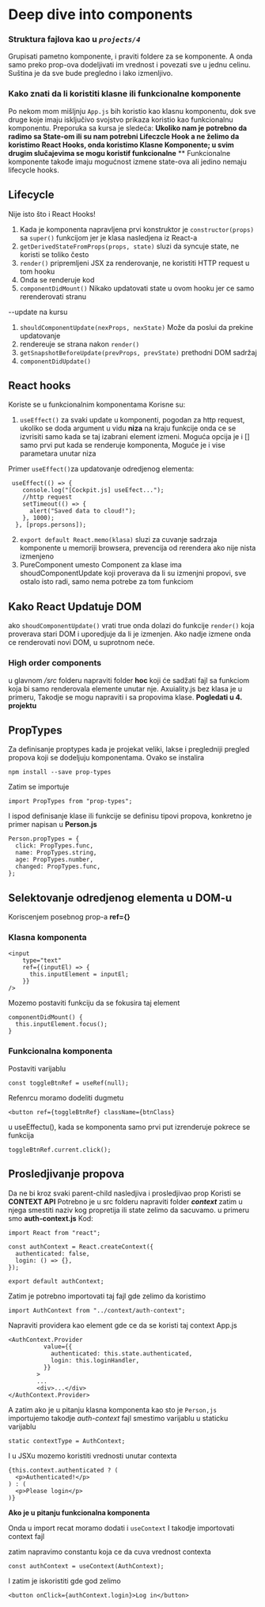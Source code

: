 # Deep dive into components
### Struktura fajlova kao u *`projects/4`*
Grupisati pametno komponente, i praviti foldere za se komponente.
A onda samo preko prop-ova dodeljivati im vrednost i povezati sve u jednu celinu.
Suština je da sve bude pregledno i lako izmenljivo.
### Kako znati da li koristiti klasne ili funkcionalne komponente

 Po nekom mom mišljnju `App.js` bih koristio kao klasnu komponentu, dok sve druge koje imaju isključivo svojstvo prikaza koristio kao funkcionalnu komponentu.
 Preporuka sa kursa je sledeća:
 **Ukoliko nam je potrebno da radimo sa State-om ili su nam potrebni Lifeczcle Hook a ne želimo da koristimo React Hooks, onda koristimo Klasne Komponente; u svim drugim slučajevima se mogu koristif funkcionalne**
 ** Funkcionalne komponente takođe imaju mogućnost izmene state-ova ali jedino nemaju lifecycle hooks.
 

## Lifecycle
Nije isto što i React Hooks!
1. Kada je komponenta napravljena prvi konstruktor je
`constructor(props)` sa `super()` funkcijom jer je klasa nasledjena iz React-a
2. `getDerivedStateFromProps(props, state)` sluzi da syncuje state, ne koristi se toliko često
3. `render()` pripremljeni JSX za renderovanje, ne koristiti HTTP request u tom hooku
4. Onda se renderuje kod
5. `componentDidMount()` Nikako updatovati state u ovom hooku jer ce samo rerenderovati stranu

--update na kursu

1. `shouldComponentUpdate(nexProps, nexState)` Može da poslui da prekine updatovanje 
2.  rendereuje se strana nakon `render()`
3. `getSnapshotBeforeUpdate(prevProps, prevState)` prethodni DOM sadržaj
4. `componentDidUpdate()`
## React hooks

Koriste se u funkcionalnim komponentama
Korisne su:
1. `useEffect()` za svaki update u komponenti, pogodan za http request, ukoliko se doda argument u vidu **niza** na kraju funkcije onda ce se izvrisiti samo kada se taj izabrani element izmeni.
Moguća opcija je i [] samo prvi put kada se renderuje komponenta, 
Moguće je i vise parametara unutar niza

Primer `useEffect()`za updatovanje odredjenog elementa:

     useEffect(() => {
        console.log("[Cockpit.js] useEfect...");
        //http request
        setTimeout(() => {
          alert("Saved data to cloud!");
        }, 1000);
      }, [props.persons]);

2. `export default React.memo(klasa)` sluzi za cuvanje sadrzaja komponente u memoriji browsera, prevencija od rerendera ako nije nista izmenjeno
3. PureComponent umesto Component za klase ima shoudComponentUpdate koji proverava da li su izmenjni propovi, sve ostalo isto radi, samo nema potrebe za tom funkciom
## Kako React Updatuje DOM
ako `shoudComponentUpdate()` vrati true onda dolazi do funkcije `render()` koja proverava stari DOM i uporedjuje da li je izmenjen.
Ako nadje izmene onda ce renderovati novi DOM, u suprotnom neće.

### High order components
u glavnom */src* folderu napraviti folder **hoc** koji će sadžati fajl sa funkciom koja bi samo renderovala elemente unutar nje.
Axuiality.js bez klasa je u primeru,
Takodje se mogu napraviti i sa propovima klase.
**Pogledati u 4. projektu**

## PropTypes

Za definisanje proptypes kada je projekat veliki, lakse i pregledniji pregled propova koji se dodeljuju komponentama. 
Ovako se instalira

    npm install --save prop-types
Zatim se importuje

    import PropTypes from "prop-types";
I ispod definisanje klase ili funkcije se definisu tipovi propova, konkretno je primer napisan u **Person.js**

    Person.propTypes = {
      click: PropTypes.func,
      name: PropTypes.string,
      age: PropTypes.number,
      changed: PropTypes.func,
    };

## Selektovanje odredjenog elementa u DOM-u

Koriscenjem posebnog prop-a **ref={}**
### Klasna komponenta

    <input
	    type="text"
	    ref={(inputEl) => {
	      this.inputElement = inputEl;
	    }}
    />
Mozemo postaviti funkciju da se fokusira taj element

    componentDidMount() {
      this.inputElement.focus();
    }
### Funkcionalna komponenta
Postaviti varijablu

    const toggleBtnRef = useRef(null);
Refenrcu moramo dodeliti dugmetu

    <button ref={toggleBtnRef} className={btnClass}

u useEffectu(), kada se komponenta samo prvi put izrenderuje pokrece se funkcija

    toggleBtnRef.current.click();
## Prosledjivanje propova

Da ne bi kroz svaki parent-child nasledjiva i prosledjivao prop
Koristi se **CONTEXT API**
Potrebno je u src folderu napraviti folder ***context***
zatim u njega smestiti naziv kog propretija ili state zelimo da sacuvamo.
u primeru smo **auth-context.js**
Kod:

    import React from "react";
    
    const authContext = React.createContext({
      authenticated: false,
      login: () => {},
    });
    
    export default authContext;

Zatim je potrebno importovati taj fajl gde zelimo da koristimo

    import AuthContext from "../context/auth-context";
Napraviti providera kao element gde ce da se koristi taj context
App.js

    <AuthContext.Provider
              value={{
                authenticated: this.state.authenticated,
                login: this.loginHandler,
              }}
            >
            ...
            <div>...</div>
    </AuthContext.Provider>
A zatim ako je u pitanju klasna komponenta kao sto je `Person,js`
importujemo takodje *auth-context* fajl
smestimo varijablu u staticku varijablu

    static contextType = AuthContext;
I u JSXu mozemo koristiti vrednosti unutar contexta

    {this.context.authenticated ? (
      <p>Authenticated!</p>
    ) : (
      <p>Please login</p>
    )}


**Ako je u pitanju funkcionalna komponenta**

Onda u import recat moramo dodati i `useContext`
I takodje importovati context fajl

zatim napravimo constantu koja ce da cuva vrednost contexta

    const authContext = useContext(AuthContext);

I zatim je iskoristiti gde god zelimo

    <button onClick={authContext.login}>Log in</button>
